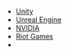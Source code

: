 - [Unity](https://blog.unity.com/devblog)
- [Unreal Engine](https://www.unrealengine.com/en-US/feed/tech-blog)
- [NVIDIA](https://developer.nvidia.com/blog/search-posts/?faceted_search_industry_str=Gaming)
- [Riot Games](https://technology.riotgames.com/)
- 
